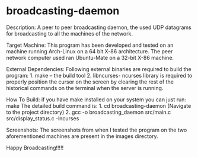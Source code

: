 ﻿# broadcasting-daemon

Description:
	A peer to peer broadcasting daemon, the used UDP datagrams for broadcasting to 		all the machines of the network.

Target Machine:
	This program has been developed and tested on an machine running Arch-Linux on 		a 64 bit X-86 architecture. The peer network computer used ran Ubuntu-Mate on a 	32-bit X-86 machine.

External Dependencies:
	Following external binaries are required to build the program:
    	1. make – the build tool
    	2. libncurses- ncurses library is required to properly position the cursor on 		the screen by clearing the rest of the historical commands on the terminal when 	the server is running.

How To Build:
	if you have make installed on your system you can just run:
	make
	The detailed build command is:
    	1. cd broadcasting-daemon (Navigate to the project directory)
    	2. gcc -o broadcasting_daemon src/main.c src/display_status.c -lncurses

Screenshots:
	The screenshots from when I tested the program on the two aforementioned 		machines are present in the images directory.


Happy Broadcasting!!!!!
